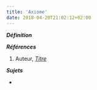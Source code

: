 ```yaml
---
title: 'Axiome'
date: 2018-04-20T21:02:12+02:00
---
```


***Définition*** 

>

***Références***

1. Auteur, <u>*Titre*</u>

***Sujets***

- 
